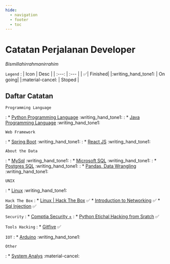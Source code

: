 ```yaml
---
hide:
  - navigation
  - footer
  - toc
---
```

# Catatan Perjalanan Developer
*Bismillahirrahmanirrahim*

`Legend`
:   | Icon | Desc |
    | :---: | :--- |
    | :white_check_mark:| Finished|
    |:writing_hand_tone1: | On going|
    |:material-cancel: | Stoped |
## Daftar Catatan
`Programming Language`

:    * [Python Programming Language](Programming%20Language/Python/index.md) :writing_hand_tone1:
:    * [Java Programming Language](Programming%20Language/Java/index.md) :writing_hand_tone1:


`Web Framework`

:   * [Spring Boot](Web%20Framework/Spring%20Boot/index.md) :writing_hand_tone1:
:   * [React JS](Web%20Framework/React/index.md) :writing_hand_tone1:

`About the Data`

:    *  [MySql](DBMS/Catatan%20MySql/index.md) :writing_hand_tone1:
:    *  [Microsoft SQL](DBMS/Catatan%20MSSQL/additional-note.md) :writing_hand_tone1:
:    *  [Postgres SQL](DBMS/Catatan%20PostgreSQL/catatan.md) :writing_hand_tone1:
:    *  [Pandas, Data Wrangling](All%20Bout%20Data/Data%20Wrangling/01.%20Index.md) :writing_hand_tone1:


`UNIX`

:   *   [Linux](Technology/Catatan%20Linux%20Bible/index.md) :writing_hand_tone1:


`Hack The Box`
:   *   [Linux | Hack The Box](Hack%20The%20Box/Catatan%20Linux%20HTB/index.md) :white_check_mark:
    *   [Introduction to Networking](Hack%20The%20Box/Introduction%20to%20Networking/01.%20Network%20Structure.md) :white_check_mark:
    *   [Sql Injection](Hack%20The%20Box/Sql%20Injection/01.%20Index.md) :white_check_mark:

`Security`
:   *   [Comptia Security +](hacking/Comptia%20Security%20+/01.%20index.md)
:   *   [Python Etichal Hacking from Sratch](Hacking/Python%20Etichal%20Hacking%20from%20Scratch/01.%20Index.md) :white_check_mark:

`Tools Hacking`
:   *   [Gitfive](Hacking/Tools/Gitfive/01.%20Index.md) :white_check_mark:


`IOT`
:   *   [Arduino](Technology/Catatan%20Arduino/index.md) :writing_hand_tone1:

`Other`

:   *   [System Analys](Technology/Catatan%20System%20Analys/index.md) :material-cancel:

<!-- `Agama`

:   *   [Wabah & Penyakit Ujian dari Allah](Deen/Catatan%20Bunda/index.md)s -->